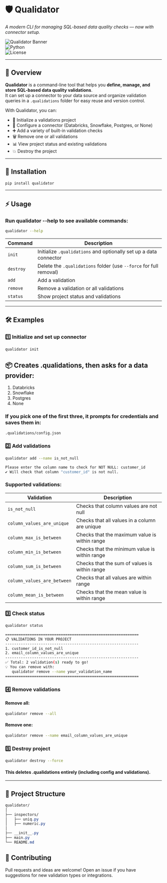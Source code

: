 # 🛡️ Qualidator  
*A modern CLI for managing SQL-based data quality checks — now with connector setup.*

![Qualidator Banner](https://img.shields.io/badge/version-0.1.0-blue?style=for-the-badge)  
![Python](https://img.shields.io/badge/python-3.8%2B-brightgreen?style=for-the-badge)  
![License](https://img.shields.io/badge/license-MIT-lightgrey?style=for-the-badge)

---

## 📌 Overview
**Qualidator** is a command-line tool that helps you **define, manage, and store SQL-based data quality validations**.  
It can set up a connector to your data source and organize validation queries in a `.qualidations` folder for easy reuse and version control.

With Qualidator, you can:
- 📂 Initialize a validations project
- 🔌 Configure a connector (Databricks, Snowflake, Postgres, or None)
- ➕ Add a variety of built-in validation checks
- 🗑 Remove one or all validations
- 📊 View project status and existing validations
- 💥 Destroy the project

---

## 🚀 Installation

```bash
pip install qualidator
```
---

## ⚡ Usage
### Run qualidator --help to see available commands:
```bash
qualidator --help
```

| Command  | Description                                                            |
|----------|------------------------------------------------------------------------|
| `init`   | Initialize `.qualidations` and optionally set up a data connector      |
| `destroy`| Delete the `.qualidations` folder (use `--force` for full removal)     |
| `add`    | Add a validation                                                       |
| `remove` | Remove a validation or all validations                                 |
| `status` | Show project status and validations                                    |

---

## 🛠 Examples
### 1️⃣ Initialize and set up connector
```bash
qualidator init
```
## 📦 Creates .qualidations, then asks for a data provider:
1. Databricks
2. Snowflake
3. Postgres
4. None

### If you pick one of the first three, it prompts for credentials and saves them in:
```bash
.qualidations/config.json
```

### 2️⃣ Add validations
```bash
qualidator add --name is_not_null
```
```bash
Please enter the column name to check for NOT NULL: customer_id
✔ Will check that column "customer_id" is not null.
```

### Supported validations:
| Validation                       | Description                                  |
|----------------------------------|----------------------------------------------|
| `is_not_null`                    | Checks that column values are not null       |
| `column_values_are_unique`       | Checks that all values in a column are unique|
| `column_max_is_between`          | Checks that the maximum value is within range|
| `column_min_is_between`          | Checks that the minimum value is within range|
| `column_sum_is_between`          | Checks that the sum of values is within range|
| `column_values_are_between`      | Checks that all values are within range      |
| `column_mean_is_between`         | Checks that the mean value is within range   |


### 3️⃣ Check status
```bash
qualidator status
```

```bash
============================================================
📋 VALIDATIONS IN YOUR PROJECT
------------------------------------------------------------
1. customer_id_is_not_null
2. email_column_values_are_unique
------------------------------------------------------------
✅ Total: 2 validation(s) ready to go!
💡 You can remove with:
   qualidator remove --name your_validation_name
============================================================
```

### 4️⃣ Remove validations
#### Remove all:
```bash
qualidator remove --all
```
#### Remove one:
```bash
qualidator remove --name email_column_values_are_unique
```

### 5️⃣ Destroy project
```bash
qualidator destroy --force
```
#### This deletes .qualidations entirely (including config and validations).

---

## 📂 Project Structure
```css
qualidator/
│
├── inspectors/
│   ├── uniq.py
│   ├── numeric.py
│
├── __init__.py
├── main.py
└── README.md
```


## 🤝 Contributing
Pull requests and ideas are welcome!
Open an issue if you have suggestions for new validation types or integrations.

